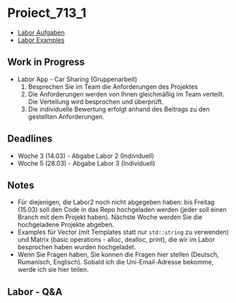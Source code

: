 # Proiect_713_1

- [Labor Aufgaben](documents/labs)
- [Labor Examples](examples)


## Work in Progress
- Labor App - Car Sharing (Gruppenarbeit)
    1. Besprechen Sie im Team die Anforderungen des Projektes
    2. Die Anforderungen werden von Ihnen gleichmäßig im Team verteilt. Die Verteilung wird besprochen und überprüft.
    3. Die individuelle Bewertung erfolgt anhand des Beitrags zu den gestellten Anforderungen.

## Deadlines
- Woche 3 (14.03) - Abgabe Labor 2 (Individuell)
- Woche 5 (28.03) - Abgabe Labor 3 (Individuell)

## Notes
- Für diejenigen, die Labor2 noch nicht abgegeben haben: bis Freitag (15.03) soll den Code in das Repo hochgeladen werden (jeder soll einen Branch mit dem Projekt haben). Nächste Woche werden Sie die hochgeladene Projekte abgeben.
- Examples für Vector (mit Templates statt nur `std::string` zu verwenden) und Matrix (basic operations - alloc, dealloc, print), die wir im Labor besprochen haben wurden hochgeladet.
- Wenn Sie Fragen haben, Sie konnen die Fragen hier stellen (Deutsch, Rumanisch, Englisch). Sobald ich die Uni-Email-Adresse bekomme, werde ich sie hier teilen.

## Labor - Q&A